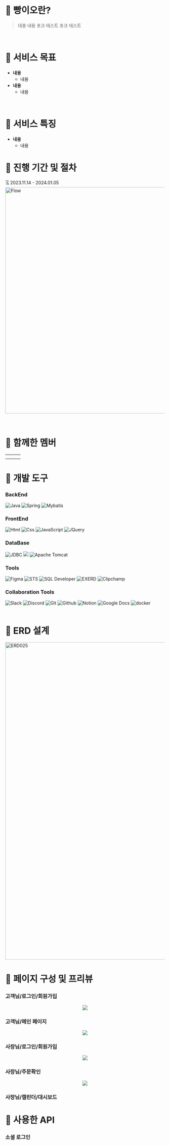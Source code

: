 # 🍞 빵이오란?
> 대충 내용 포크 테스트 포크 테스트
<br/>

# 🍞 서비스 목표
- **내용**
  - 내용
- **내용**
  - 내용

<br/>

# 🍞 서비스 특징
- **내용**
  - 내용

# 🍞 진행 기간 및 절차
🗓️ 2023.11.14 - 2024.01.05
<img width="713px" alt="Flow" >

<br/>

# 🍞 함께한 멤버
<table>
  <tbody>
    <tr>
      <td></td>
      <td></td>
      <td></td>
    </tr>
    <tr>
      <td></td>
      <td></td>
      <td></td>
    </tr>
  </tbody>
</table>

# 🍞 개발 도구
### BackEnd
<div>
  <img alt="Java" src ="https://img.shields.io/badge/Java-0769AD.svg?&style=for-the-badge&logo=Spring&logoColor=white"/>
  <img alt="Spring" src ="https://img.shields.io/badge/Spring-6DB33F.svg?&style=for-the-badge&logo=Spring&logoColor=white"/>
  <img alt="Mybatis" src ="https://img.shields.io/badge/Mybatis-000000.svg?&style=for-the-badge&logo=Databricks&logoColor=white"/>
</div>

### FrontEnd
<div>
  <img alt="Html" src ="https://img.shields.io/badge/HTML5-E34F26.svg?&style=for-the-badge&logo=HTML5&logoColor=white"/>
  <img alt="Css" src ="https://img.shields.io/badge/CSS3-1572B6.svg?&style=for-the-badge&logo=CSS3&logoColor=white"/> 
  <img alt="JavaScript" src ="https://img.shields.io/badge/JavaScriipt-F7DF1E.svg?&style=for-the-badge&logo=JavaScript&logoColor=black"/>
  <img alt="JQuery" src ="https://img.shields.io/badge/JQuery-0769AD.svg?&style=for-the-badge&logo=JQuery&logoColor=black"/>
</div>

### DataBase
<div>
  <img alt="JDBC" src ="https://img.shields.io/badge/JDBC-B8DBE4.svg?&style=for-the-badge&logo=Databricks&logoColor=black"/>
  <img src="https://img.shields.io/badge/mariaDB-003545?style=for-the-badge&logo=mariaDB&logoColor=white"/> 
  <img alt="Apache Tomcat" src ="https://img.shields.io/badge/Apache Tomcat-F8DC75.svg?&style=for-the-badge&logo=Apache Tomcat&logoColor=black"/>
</div>

### Tools
<div>
  <img alt="Figma" src ="https://img.shields.io/badge/Figma-F24E1E.svg?&style=for-the-badge&logo=Figma&logoColor=white"/>
  <img alt="STS" src ="https://img.shields.io/badge/STS-6DB33F.svg?&style=for-the-badge&logo=Spring&logoColor=white"/>
  <img alt="SQL Developer" src ="https://img.shields.io/badge/SQL Developer-2AB1AC.svg?&style=for-the-badge&logo=Databricks&logoColor=white"/>
  <img alt="EXERD" src ="https://img.shields.io/badge/EXERD-DD282E.svg?&style=for-the-badge&logo=Databricks&logoColor=white"/>
  <img alt="Clipchamp" src ="https://img.shields.io/badge/Clipchamp-770C56.svg?&style=for-the-badge&logo=Microsoft&logoColor=white"/>
</div>


### Collaboration Tools
<div>
  <img alt="Slack" src ="https://img.shields.io/badge/Slack-4A154B.svg?&style=for-the-badge&logo=Slack&logoColor=white"/>
  <img alt="Discord" src ="https://img.shields.io/badge/Discord-5865F2.svg?&style=for-the-badge&logo=Discord&logoColor=white"/>
  <img alt="Git" src ="https://img.shields.io/badge/Git-F05032.svg?&style=for-the-badge&logo=Git&logoColor=white"/>
  <img alt="Github" src ="https://img.shields.io/badge/Github-181717.svg?&style=for-the-badge&logo=Github&logoColor=white"/>
  <img alt="Notion" src ="https://img.shields.io/badge/Notion-000000.svg?&style=for-the-badge&logo=Notion&logoColor=white"/>
  <img alt="Google Docs" src ="https://img.shields.io/badge/Google Docs-4285F4.svg?&style=for-the-badge&logo=Google Docs&logoColor=white"/>
  <img alt="docker" src="https://img.shields.io/badge/Docker-2496ED?style=for-the-badge&logo=Docker&logoColor=white"/>
</div>

<br/>

# 🍞 ERD 설계
<img width="1000" alt="ERD025" src="https://github.com/limdongsun0814/4shinhan/assets/89927567/649f50d2-1a4a-48cf-b892-3904fbca2aa4">

# 🍞 페이지 구성 및 프리뷰
### 고객님/로그인/회원가입
<p align="center">
<img src="https://github.com/limdongsun0814/4shinhan/assets/118763659/291f00b3-04a6-46fa-9eba-00ccc5d590c0">
</p>

### 고객님/메인 페이지

<p align="center">
<img src= "https://github.com/limdongsun0814/4shinhan/assets/118763659/f7b6d258-5b29-4420-9e35-74bb95eedaed">
</p>

### 사장님/로그인/회원가입
<p align="center">
<img src="https://github.com/limdongsun0814/4shinhan/assets/117821590/6fcd6a8f-5373-4933-aa29-4059d2484589">
</p>

### 사장님/주문확인
<p align="center">
<img src="https://github.com/limdongsun0814/4shinhan/assets/117821590/d7a3a4dd-1224-4ad4-a39a-4aceeff10507">
</p>


### 사장님/캘린더/대시보드



# 🍞 사용한 API
### 소셜 로그인









